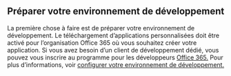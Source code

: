 ## <a name="prepare-your-development-environment"></a>Préparer votre environnement de développement

La première chose à faire est de préparer votre environnement de développement. Le téléchargement d’applications personnalisées doit être activé pour l’organisation Office 365 où vous souhaitez créer votre application. Si vous avez besoin d’un client de développement dédié, vous pouvez vous inscrire au programme pour les développeurs [Office 365.](https://developer.microsoft.com/office/dev-program) Pour plus d’informations, voir [configurer votre environnement de développement.](~/concepts/build-and-test/prepare-your-o365-tenant.md)